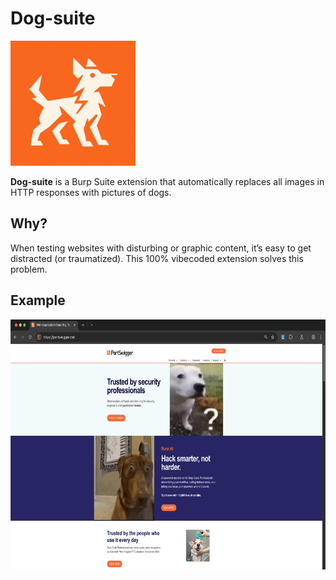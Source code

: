 # Dog-suite
<img src=logo.png width=200>

**Dog-suite** is a Burp Suite extension that automatically replaces all images in HTTP responses with pictures of dogs.

## Why?

When testing websites with disturbing or graphic content, it’s easy to get distracted (or traumatized). This 100% vibecoded extension solves this problem.

## Example
<img src=example.png height=400>